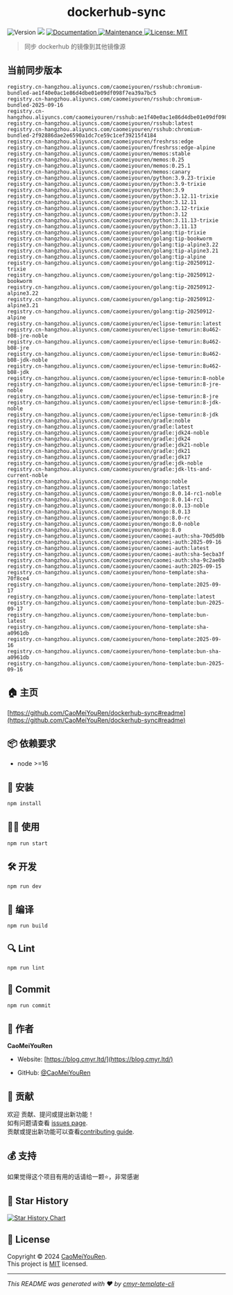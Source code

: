 <h1 align="center">dockerhub-sync </h1>
<p>
  <img alt="Version" src="https://img.shields.io/badge/version-0.1.0-blue.svg?cacheSeconds=2592000" />
  <img src="https://img.shields.io/badge/node-%3E%3D16-blue.svg" />
  <a href="https://github.com/CaoMeiYouRen/dockerhub-sync#readme" target="_blank">
    <img alt="Documentation" src="https://img.shields.io/badge/documentation-yes-brightgreen.svg" />
  </a>
  <a href="https://github.com/CaoMeiYouRen/dockerhub-sync/graphs/commit-activity" target="_blank">
    <img alt="Maintenance" src="https://img.shields.io/badge/Maintained%3F-yes-green.svg" />
  </a>
  <a href="https://github.com/CaoMeiYouRen/dockerhub-sync/blob/master/LICENSE" target="_blank">
    <img alt="License: MIT" src="https://img.shields.io/github/license/CaoMeiYouRen/dockerhub-sync?color=yellow" />
  </a>
</p>


> 同步 dockerhub 的镜像到其他镜像源

## 当前同步版本

<!-- DOCKER_START -->
```
registry.cn-hangzhou.aliyuncs.com/caomeiyouren/rsshub:chromium-bundled-ae1f40e0ac1e86d4dbe01e09df098f7ea39a7bc5
registry.cn-hangzhou.aliyuncs.com/caomeiyouren/rsshub:chromium-bundled-2025-09-16
registry.cn-hangzhou.aliyuncs.com/caomeiyouren/rsshub:ae1f40e0ac1e86d4dbe01e09df098f7ea39a7bc5
registry.cn-hangzhou.aliyuncs.com/caomeiyouren/rsshub:latest
registry.cn-hangzhou.aliyuncs.com/caomeiyouren/rsshub:chromium-bundled-2f92886dae2e6590a1dc7ce59c1cef39215f4184
registry.cn-hangzhou.aliyuncs.com/caomeiyouren/freshrss:edge
registry.cn-hangzhou.aliyuncs.com/caomeiyouren/freshrss:edge-alpine
registry.cn-hangzhou.aliyuncs.com/caomeiyouren/memos:stable
registry.cn-hangzhou.aliyuncs.com/caomeiyouren/memos:0.25
registry.cn-hangzhou.aliyuncs.com/caomeiyouren/memos:0.25.1
registry.cn-hangzhou.aliyuncs.com/caomeiyouren/memos:canary
registry.cn-hangzhou.aliyuncs.com/caomeiyouren/python:3.9.23-trixie
registry.cn-hangzhou.aliyuncs.com/caomeiyouren/python:3.9-trixie
registry.cn-hangzhou.aliyuncs.com/caomeiyouren/python:3.9
registry.cn-hangzhou.aliyuncs.com/caomeiyouren/python:3.12.11-trixie
registry.cn-hangzhou.aliyuncs.com/caomeiyouren/python:3.12.11
registry.cn-hangzhou.aliyuncs.com/caomeiyouren/python:3.12-trixie
registry.cn-hangzhou.aliyuncs.com/caomeiyouren/python:3.12
registry.cn-hangzhou.aliyuncs.com/caomeiyouren/python:3.11.13-trixie
registry.cn-hangzhou.aliyuncs.com/caomeiyouren/python:3.11.13
registry.cn-hangzhou.aliyuncs.com/caomeiyouren/golang:tip-trixie
registry.cn-hangzhou.aliyuncs.com/caomeiyouren/golang:tip-bookworm
registry.cn-hangzhou.aliyuncs.com/caomeiyouren/golang:tip-alpine3.22
registry.cn-hangzhou.aliyuncs.com/caomeiyouren/golang:tip-alpine3.21
registry.cn-hangzhou.aliyuncs.com/caomeiyouren/golang:tip-alpine
registry.cn-hangzhou.aliyuncs.com/caomeiyouren/golang:tip-20250912-trixie
registry.cn-hangzhou.aliyuncs.com/caomeiyouren/golang:tip-20250912-bookworm
registry.cn-hangzhou.aliyuncs.com/caomeiyouren/golang:tip-20250912-alpine3.22
registry.cn-hangzhou.aliyuncs.com/caomeiyouren/golang:tip-20250912-alpine3.21
registry.cn-hangzhou.aliyuncs.com/caomeiyouren/golang:tip-20250912-alpine
registry.cn-hangzhou.aliyuncs.com/caomeiyouren/eclipse-temurin:latest
registry.cn-hangzhou.aliyuncs.com/caomeiyouren/eclipse-temurin:8u462-b08-jre-noble
registry.cn-hangzhou.aliyuncs.com/caomeiyouren/eclipse-temurin:8u462-b08-jre
registry.cn-hangzhou.aliyuncs.com/caomeiyouren/eclipse-temurin:8u462-b08-jdk-noble
registry.cn-hangzhou.aliyuncs.com/caomeiyouren/eclipse-temurin:8u462-b08-jdk
registry.cn-hangzhou.aliyuncs.com/caomeiyouren/eclipse-temurin:8-noble
registry.cn-hangzhou.aliyuncs.com/caomeiyouren/eclipse-temurin:8-jre-noble
registry.cn-hangzhou.aliyuncs.com/caomeiyouren/eclipse-temurin:8-jre
registry.cn-hangzhou.aliyuncs.com/caomeiyouren/eclipse-temurin:8-jdk-noble
registry.cn-hangzhou.aliyuncs.com/caomeiyouren/eclipse-temurin:8-jdk
registry.cn-hangzhou.aliyuncs.com/caomeiyouren/gradle:noble
registry.cn-hangzhou.aliyuncs.com/caomeiyouren/gradle:latest
registry.cn-hangzhou.aliyuncs.com/caomeiyouren/gradle:jdk24-noble
registry.cn-hangzhou.aliyuncs.com/caomeiyouren/gradle:jdk24
registry.cn-hangzhou.aliyuncs.com/caomeiyouren/gradle:jdk21-noble
registry.cn-hangzhou.aliyuncs.com/caomeiyouren/gradle:jdk21
registry.cn-hangzhou.aliyuncs.com/caomeiyouren/gradle:jdk17
registry.cn-hangzhou.aliyuncs.com/caomeiyouren/gradle:jdk-noble
registry.cn-hangzhou.aliyuncs.com/caomeiyouren/gradle:jdk-lts-and-current-noble
registry.cn-hangzhou.aliyuncs.com/caomeiyouren/mongo:noble
registry.cn-hangzhou.aliyuncs.com/caomeiyouren/mongo:latest
registry.cn-hangzhou.aliyuncs.com/caomeiyouren/mongo:8.0.14-rc1-noble
registry.cn-hangzhou.aliyuncs.com/caomeiyouren/mongo:8.0.14-rc1
registry.cn-hangzhou.aliyuncs.com/caomeiyouren/mongo:8.0.13-noble
registry.cn-hangzhou.aliyuncs.com/caomeiyouren/mongo:8.0.13
registry.cn-hangzhou.aliyuncs.com/caomeiyouren/mongo:8.0-rc
registry.cn-hangzhou.aliyuncs.com/caomeiyouren/mongo:8.0-noble
registry.cn-hangzhou.aliyuncs.com/caomeiyouren/mongo:8.0
registry.cn-hangzhou.aliyuncs.com/caomeiyouren/caomei-auth:sha-70d5d0b
registry.cn-hangzhou.aliyuncs.com/caomeiyouren/caomei-auth:2025-09-16
registry.cn-hangzhou.aliyuncs.com/caomeiyouren/caomei-auth:latest
registry.cn-hangzhou.aliyuncs.com/caomeiyouren/caomei-auth:sha-5ecba3f
registry.cn-hangzhou.aliyuncs.com/caomeiyouren/caomei-auth:sha-9c2ae0b
registry.cn-hangzhou.aliyuncs.com/caomeiyouren/caomei-auth:2025-09-15
registry.cn-hangzhou.aliyuncs.com/caomeiyouren/hono-template:sha-70f8ce4
registry.cn-hangzhou.aliyuncs.com/caomeiyouren/hono-template:2025-09-17
registry.cn-hangzhou.aliyuncs.com/caomeiyouren/hono-template:latest
registry.cn-hangzhou.aliyuncs.com/caomeiyouren/hono-template:bun-2025-09-17
registry.cn-hangzhou.aliyuncs.com/caomeiyouren/hono-template:bun-latest
registry.cn-hangzhou.aliyuncs.com/caomeiyouren/hono-template:sha-a0961db
registry.cn-hangzhou.aliyuncs.com/caomeiyouren/hono-template:2025-09-16
registry.cn-hangzhou.aliyuncs.com/caomeiyouren/hono-template:bun-sha-a0961db
registry.cn-hangzhou.aliyuncs.com/caomeiyouren/hono-template:bun-2025-09-16
```
<!-- DOCKER_END -->

## 🏠 主页

[https://github.com/CaoMeiYouRen/dockerhub-sync#readme](https://github.com/CaoMeiYouRen/dockerhub-sync#readme)


## 📦 依赖要求


- node >=16

## 🚀 安装

```sh
npm install
```

## 👨‍💻 使用

```sh
npm run start
```

## 🛠️ 开发

```sh
npm run dev
```

## 🔧 编译

```sh
npm run build
```

## 🔍 Lint

```sh
npm run lint
```

## 💾 Commit

```sh
npm run commit
```


## 👤 作者


**CaoMeiYouRen**

* Website: [https://blog.cmyr.ltd/](https://blog.cmyr.ltd/)

* GitHub: [@CaoMeiYouRen](https://github.com/CaoMeiYouRen)


## 🤝 贡献

欢迎 贡献、提问或提出新功能！<br />如有问题请查看 [issues page](https://github.com/CaoMeiYouRen/dockerhub-sync/issues). <br/>贡献或提出新功能可以查看[contributing guide](https://github.com/CaoMeiYouRen/dockerhub-sync/blob/master/CONTRIBUTING.md).

## 💰 支持

如果觉得这个项目有用的话请给一颗⭐️，非常感谢

## 🌟 Star History

[![Star History Chart](https://api.star-history.com/svg?repos=CaoMeiYouRen/dockerhub-sync&type=Date)](https://star-history.com/#CaoMeiYouRen/dockerhub-sync&Date)

## 📝 License

Copyright © 2024 [CaoMeiYouRen](https://github.com/CaoMeiYouRen).<br />
This project is [MIT](https://github.com/CaoMeiYouRen/dockerhub-sync/blob/master/LICENSE) licensed.

***
_This README was generated with ❤️ by [cmyr-template-cli](https://github.com/CaoMeiYouRen/cmyr-template-cli)_
